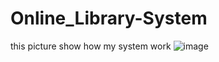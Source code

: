 # Online_Library-System
this picture show how my system work
![image](https://user-images.githubusercontent.com/86178608/234504013-7f6a6669-3fe5-4010-b891-41971e86db33.png)
